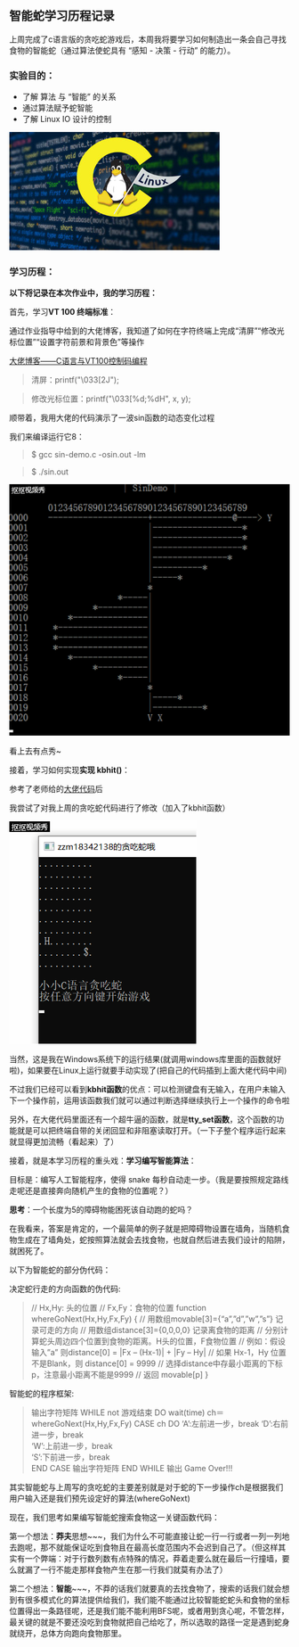 ## 智能蛇学习历程记录

上周完成了c语言版的贪吃蛇游戏后，本周我将要学习如何制造出一条会自己寻找食物的智能蛇（通过算法使蛇具有 “感知 - 决策 - 行动” 的能力）。

### 实验目的：
* 了解 算法 与 “智能” 的关系
* 通过算法赋予蛇智能
* 了解 Linux IO 设计的控制

![](images/x1.jpg)

### 学习历程：
**以下将记录在本次作业中，我的学习历程：**

首先，学习**VT 100 终端标准**：

通过作业指导中给到的大佬博客，我知道了如何在字符终端上完成“清屏”“修改光标位置”“设置字符前景和背景色”等操作

[大佬博客——C语言与VT100控制码编程](http://www.cnblogs.com/zengjfgit/p/4373564.html)

>清屏：printf("\033[2J");

>修改光标位置：printf("\033[%d;%dH", x, y);

顺带着，我用大佬的代码演示了一波sin函数的动态变化过程

我们来编译运行它8：
>$ gcc sin-demo.c -osin.out -lm

>$ ./sin.out

![](images/x2.gif)

看上去有点秀~

接着，学习如何实现**实现 kbhit()**：

参考了老师给的[大佬代码](http://bbs.chinaunix.net/thread-935410-1-1.html)后

我尝试了对我上周的贪吃蛇代码进行了修改（加入了kbhit函数）

![](images/x3.gif)

当然，这是我在Windows系统下的运行结果(就调用windows库里面的函数就好啦)，如果要在Linux上运行就要手动实现了(把自己的代码插到上面大佬代码中间)

不过我们已经可以看到**kbhit函数**的优点：可以检测键盘有无输入，在用户未输入下一个操作前，运用该函数我们就可以通过判断选择继续执行上一个操作的命令啦

另外，在大佬代码里面还有一个超牛逼的函数，就是**tty_set函数**，这个函数的功能就是可以把终端自带的关闭回显和非阻塞读取打开。（一下子整个程序运行起来就显得更加流畅（看起来）了）

接着，就是本学习历程的重头戏：**学习编写智能算法**：

目标是：编写人工智能程序，使得 snake 每秒自动走一步。（我是要按照规定路线走呢还是直接奔向随机产生的食物的位置呢？）

**思考**：一个长度为5的障碍物能困死该自动跑的蛇吗？

在我看来，答案是肯定的，一个最简单的例子就是把障碍物设置在墙角，当随机食物生成在了墙角处，蛇按照算法就会去找食物，也就自然后进去我们设计的陷阱，就困死了。

以下为智能蛇的部分伪代码：

决定蛇行走的方向函数的伪代码:
>    // Hx,Hy: 头的位置
>     // Fx,Fy：食物的位置
>     function whereGoNext(Hx,Hy,Fx,Fy) {
>     // 用数组movable[3]={“a”,”d”,”w”,”s”} 记录可走的方向
>     // 用数组distance[3]={0,0,0,0} 记录离食物的距离
>     // 分别计算蛇头周边四个位置到食物的距离。H头的位置，F食物位置
>     //     例如：假设输入”a” 则distance[0] = |Fx – (Hx-1)| + |Fy – Hy|
>     //           如果 Hx-1，Hy 位置不是Blank，则 distance[0] = 9999
>     // 选择distance中存最小距离的下标p，注意最小距离不能是9999
>     // 返回 movable[p]
>     }

智能蛇的程序框架:

>输出字符矩阵
>WHILE not 游戏结束 DO
>      wait(time)
> 		ch＝whereGoNext(Hx,Hy,Fx,Fy)
>   	CASE ch DO
>   	‘A’:左前进一步，break 
>   	‘D’:右前进一步，break    
>   	‘W’:上前进一步，break    
>   	‘S’:下前进一步，break    
>   	END CASE
>   	输出字符矩阵
>   END WHILE
>   输出 Game Over!!! 

其实智能蛇与上周写的贪吃蛇的主要差别就是对于蛇的下一步操作ch是根据我们用户输入还是我们预先设定好的算法(whereGoNext)

现在，我们思考如果编写智能蛇搜索食物这一关键函数代码：

第一个想法：**莽夫**思想~~~，我们为什么不可能直接让蛇一行一行或者一列一列地去跑呢，那不就能保证吃到食物且在最高长度范围内不会迟到自己了。（但这样其实有一个弊端：对于行数列数有点特殊的情况，莽着走要么就在最后一行撞墙，要么就漏了一行不能走那样食物产生在那一行我们就莫有办法了）

第二个想法：**智能**~~~，不莽的话我们就要真的去找食物了，搜索的话我们就会想到有很多模式化的算法提供给我们，我们能不能通过比较智能蛇蛇头和食物的坐标位置得出一条路径呢，还是我们能不能利用BFS呢，或者用到贪心呢，不管怎样，最关键的就是不要还没吃到食物就把自己给吃了，所以选取的路径一定是遇到蛇身就绕开，总体方向跑向食物那里。







